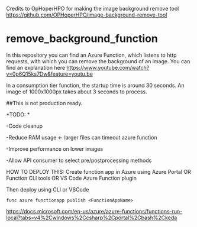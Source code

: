 
Credits to OpHoperHPO for making the image background remove tool https://github.com/OPHoperHPO/image-background-remove-tool


# remove_background_function
In this repository you can find an Azure Function, which listens to http requests, with which you can remove the background of an image. You can find an explanation here https://www.youtube.com/watch?v=0p6Q15ks7Dw&feature=youtu.be

In a consumption tier function, the startup time is around 30 seconds. An image of 1000x1000px takes about 3 seconds to process.

##This is not production ready. 

*TODO: *

-Code cleanup

-Reduce RAM usage <- larger files can timeout azure function

-Improve performance on lower images

-Allow API consumer to select pre/postprocessing methods

HOW TO DEPLOY THIS:
Create function app in Azure using Azure Portal OR Function CLI tools OR VS Code Azure Function plugin

Then deploy using CLI or VSCode

`func azure functionapp publish <FunctionAppName>` 

https://docs.microsoft.com/en-us/azure/azure-functions/functions-run-local?tabs=v4%2Cwindows%2Ccsharp%2Cportal%2Cbash%2Ckeda
